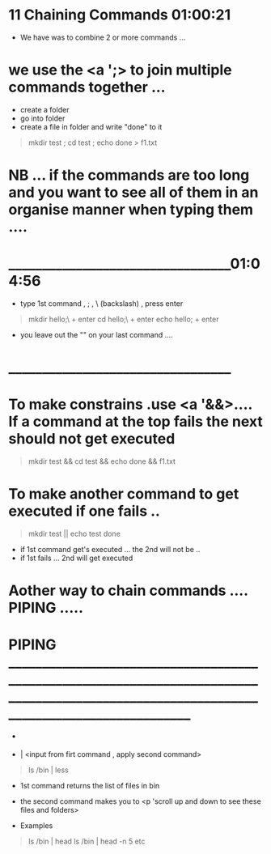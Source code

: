 # 11 Chaining Commands  01:00:21

- We have was to combine 2 or more commands ... 

# we use the <a ';> to join multiple commands together ...

- create a folder
- go into folder 
- create a file in folder and write "done" to it 

> mkdir test ; cd test ; echo done > f1.txt



# NB ... if the commands are too long and you want to see all of them in an organise manner when typing them .... 

# _________________________________01:04:56

- type 1st command , ; , \ (backslash) , press enter 
> mkdir hello;\ + enter 
> cd hello;\ + enter 
> echo hello; + enter 

- you leave out the "\" on your last command ....

# _________________________________









# To make constrains .use <a '&&>.... If a command at the top fails the next should not get executed 

> mkdir test && cd test && echo done && f1.txt















# To make another command to get executed if one fails ..  

> mkdir test ||  echo test done 

- if 1st command get's executed ... the 2nd will not be ..
- if 1st fails ... 2nd will get executed 














# Aother way to chain commands .... PIPING ..... 

# PIPING __________________________________________________________________________________________________________________________________________

- <p '|'> 

- <first command> | <input from firt command , apply second command>

> ls /bin | less

- 1st command returns the list of files in bin 
- the second command makes you to <p 'scroll up and down to see these files and folders>

- Examples 

> ls /bin | head 
> ls /bin | head -n 5 
etc






















